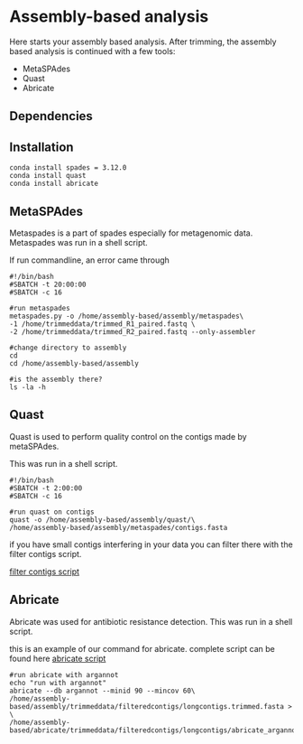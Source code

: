 # Assembly-based analysis
Here starts your assembly based analysis. 
After trimming, the assembly based analysis is continued with a few tools: 
- MetaSPAdes 
- Quast 
- Abricate 

## Dependencies 




## Installation 
```
conda install spades = 3.12.0
conda install quast 
conda install abricate 
```
## MetaSPAdes 
Metaspades is a part of spades especially for metagenomic data. 
Metaspades was run in a shell script. 

If run commandline, an error came through

```
#!/bin/bash
#SBATCH -t 20:00:00
#SBATCH -c 16
 
#run metaspades
metaspades.py -o /home/assembly-based/assembly/metaspades\ 
-1 /home/trimmeddata/trimmed_R1_paired.fastq \
-2 /home/trimmeddata/trimmed_R2_paired.fastq --only-assembler
 
#change directory to assembly 
cd 
cd /home/assembly-based/assembly
 
#is the assembly there?
ls -la -h 
```
## Quast 
Quast is used to perform quality control on the contigs made by metaSPAdes.

This was run in a shell script. 
```
#!/bin/bash
#SBATCH -t 2:00:00
#SBATCH -c 16

#run quast on contigs 
quast -o /home/assembly-based/assembly/quast/\
/home/assembly-based/assembly/metaspades/contigs.fasta
```
if you have small contigs interfering in your data you can filter there with the filter contigs script. 

[filter contigs script](https://github.com/Cynthiavlu/ResistomeDetection/blob/master/Assembly-based/scripts/filtercontigs.py)

## Abricate 
Abricate was used for antibiotic resistance detection. 
This was run in a shell script.


this is an example of our command for abricate. complete script can be found here 
[abricate script](https://github.com/Cynthiavlu/ResistomeDetection/blob/master/Assembly-based/scripts/runabricate.sh)

```
#run abricate with argannot
echo "run with argannot"
abricate --db argannot --minid 90 --mincov 60\
/home/assembly-based/assembly/trimmeddata/filteredcontigs/longcontigs.trimmed.fasta > \
/home/assembly-based/abricate/trimmeddata/filteredcontigs/longcontigs/abricate_argannot_trlong.csv
```
